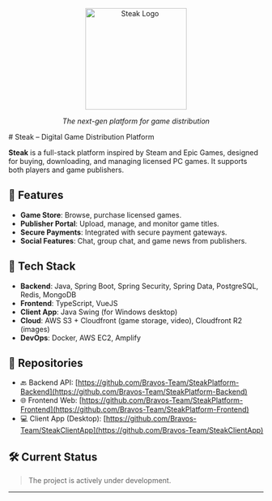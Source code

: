<p align="center">
  <img src="https://ccdn.steak.io.vn/logo_steak.svg" alt="Steak Logo" width="200"/>
</p>

<p align="center"><i>The next-gen platform for game distribution</i></p>
# Steak – Digital Game Distribution Platform

**Steak** is a full-stack platform inspired by Steam and Epic Games, designed for buying, downloading, and managing licensed PC games. It supports both players and game publishers.

## 🚀 Features

- **Game Store**: Browse, purchase licensed games.
- **Publisher Portal**: Upload, manage, and monitor game titles.
- **Secure Payments**: Integrated with secure payment gateways.
- **Social Features**: Chat, group chat, and game news from publishers.

## 🧠 Tech Stack

- **Backend**: Java, Spring Boot, Spring Security, Spring Data, PostgreSQL, Redis, MongoDB
- **Frontend**: TypeScript, VueJS
- **Client App**: Java Swing (for Windows desktop)
- **Cloud**: AWS S3 + Cloudfront (game storage, video), Cloudfront R2 (images)
- **DevOps**: Docker, AWS EC2, Amplify

## 📂 Repositories

- 🔙 Backend API: [https://github.com/Bravos-Team/SteakPlatform-Backend](https://github.com/Bravos-Team/SteakPlatform-Backend) 
- 🌐 Frontend Web: [https://github.com/Bravos-Team/SteakPlatform-Frontend](https://github.com/Bravos-Team/SteakPlatform-Frontend)
- 💻 Client App (Desktop): [https://github.com/Bravos-Team/SteakClientApp](https://github.com/Bravos-Team/SteakClientApp)

## 🛠️ Current Status

> The project is actively under development.

---

